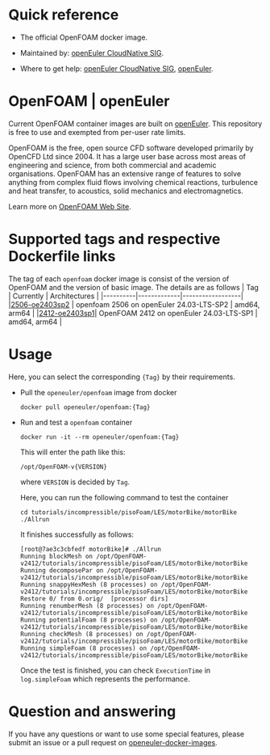 # Quick reference

- The official OpenFOAM docker image.

- Maintained by: [openEuler CloudNative SIG](https://gitee.com/openeuler/cloudnative).

- Where to get help: [openEuler CloudNative SIG](https://gitee.com/openeuler/cloudnative), [openEuler](https://gitee.com/openeuler/community).

# OpenFOAM | openEuler
Current OpenFOAM container images are built on [openEuler](https://repo.openeuler.org/). This repository is free to use and exempted from per-user rate limits.

OpenFOAM is the free, open source CFD software developed primarily by OpenCFD Ltd since 2004. It has a large user base across most areas of engineering and science, from both commercial and academic organisations. OpenFOAM has an extensive range of features to solve anything from complex fluid flows involving chemical reactions, turbulence and heat transfer, to acoustics, solid mechanics and electromagnetics.

Learn more on [OpenFOAM Web Site](https://www.openfoam.com/).

# Supported tags and respective Dockerfile links
The tag of each `openfoam` docker image is consist of the version of OpenFOAM and the version of basic image. The details are as follows
|    Tag   |  Currently  |   Architectures  |
|----------|-------------|------------------|
|[2506-oe2403sp2](https://gitee.com/openeuler/openeuler-docker-images/blob/master/HPC/openfoam/2506/24.03-lts-sp2/Dockerfile) | openfoam 2506 on openEuler 24.03-LTS-SP2 | amd64, arm64 |
|[2412-oe2403sp1](https://gitee.com/openeuler/openeuler-docker-images/blob/master/HPC/openfoam/2412/24.03-lts-sp1/Dockerfile)| OpenFOAM 2412 on openEuler 24.03-LTS-SP1 | amd64, arm64 |

# Usage
Here, you can select the corresponding `{Tag}` by their requirements.

- Pull the `openeuler/openfoam` image from docker
	```
	docker pull openeuler/openfoam:{Tag}
	```
- Run and test a `openfoam` container
	```
	docker run -it --rm openeuler/openfoam:{Tag}
	```
	This will enter the path like this:
	```
    /opt/OpenFOAM-v{VERSION}
	```
	where `VERSION` is decided by `Tag`.

	Here, you can run the following command to test the container
	```
	cd tutorials/incompressible/pisoFoam/LES/motorBike/motorBike
	./Allrun
	```
	It finishes successfully as follows:
	```
	[root@7ae3c3cbfedf motorBike]# ./Allrun
	Running blockMesh on /opt/OpenFOAM-v2412/tutorials/incompressible/pisoFoam/LES/motorBike/motorBike
	Running decomposePar on /opt/OpenFOAM-v2412/tutorials/incompressible/pisoFoam/LES/motorBike/motorBike
	Running snappyHexMesh (8 processes) on /opt/OpenFOAM-v2412/tutorials/incompressible/pisoFoam/LES/motorBike/motorBike
	Restore 0/ from 0.orig/  [processor dirs]
	Running renumberMesh (8 processes) on /opt/OpenFOAM-v2412/tutorials/incompressible/pisoFoam/LES/motorBike/motorBike
	Running potentialFoam (8 processes) on /opt/OpenFOAM-v2412/tutorials/incompressible/pisoFoam/LES/motorBike/motorBike
	Running checkMesh (8 processes) on /opt/OpenFOAM-v2412/tutorials/incompressible/pisoFoam/LES/motorBike/motorBike
	Running simpleFoam (8 processes) on /opt/OpenFOAM-v2412/tutorials/incompressible/pisoFoam/LES/motorBike/motorBike
	```
	Once the test is finished, you can check `ExecutionTime` in `log.simpleFoam` which represents the performance.

# Question and answering
If you have any questions or want to use some special features, please submit an issue or a pull request on [openeuler-docker-images](https://gitee.com/openeuler/openeuler-docker-images).